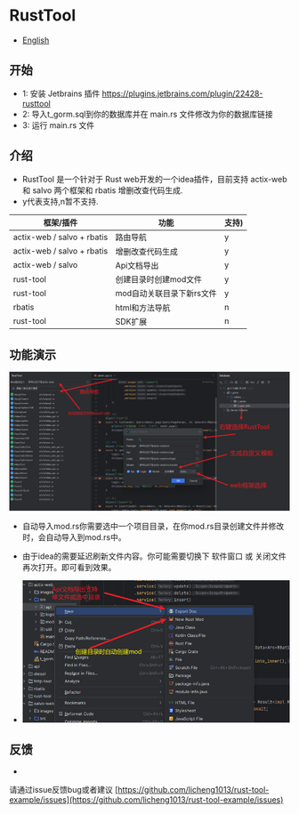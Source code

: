 # RustTool

- [English](README_en.md)

## 开始

- 1: 安装 Jetbrains 插件 https://plugins.jetbrains.com/plugin/22428-rusttool
- 2: 导入t_gorm.sql到你的数据库并在 main.rs 文件修改为你的数据库链接
- 3: 运行 main.rs 文件

## 介绍

- RustTool 是一个针对于 Rust web开发的一个idea插件，目前支持 actix-web 和 salvo 两个框架和 rbatis 增删改查代码生成.
- y代表支持,n暂不支持.

| 框架/插件                       | 功能              | 支持) |
|-----------------------------|-----------------|-----|
| actix-web / salvo +  rbatis | 路由导航            | y   |
| actix-web / salvo +  rbatis | 增删改查代码生成        | y   |
| actix-web / salvo           | Api文档导出         | y   |
| rust-tool                   | 创建目录时创建mod文件    | y   |
| rust-tool                   | mod自动关联目录下新rs文件 | y   |
| rbatis                      | html和方法导航       | n   |
| rust-tool                   | SDK扩展           | n   |

## 功能演示

![](images/doc.png)

- 自动导入mod.rs你需要选中一个项目目录，在你mod.rs目录创建文件并修改时，会自动导入到mod.rs中。
- 由于idea的需要延迟刷新文件内容。你可能需要切换下 软件窗口 或 关闭文件再次打开。即可看到效果。

- ![](images/doc1.png)

## 反馈

-
请通过issue反馈bug或者建议 [https://github.com/licheng1013/rust-tool-example/issues](https://github.com/licheng1013/rust-tool-example/issues)
